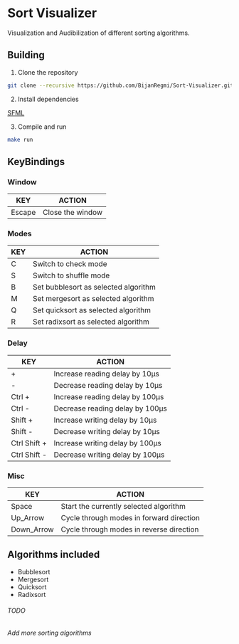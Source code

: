 # Sort Visualizer

Visualization and Audibilization of different sorting algorithms.

## Building

1. Clone the repository
```bash
git clone --recursive https://github.com/BijanRegmi/Sort-Visualizer.git
```
2. Install dependencies

[SFML](https://www.sfml-dev.org/download.php)

3. Compile and run

```bash
make run
```

## KeyBindings
### **Window**
KEY | ACTION
----|-----------
Escape|Close the window


### **Modes**
KEY | ACTION
----|-----------
C|Switch to check mode
S|Switch to shuffle mode
B|Set bubblesort as selected algorithm
M|Set mergesort as selected algorithm
Q|Set quicksort as selected algorithm
R|Set radixsort as selected algorithm

### **Delay**
KEY | ACTION
----|-----------
+|Increase reading delay by 10μs
-|Decrease reading delay by 10μs
Ctrl +|Increase reading delay by 100μs
Ctrl -|Decrease reading delay by 100μs
Shift +|Increase writing delay by 10μs
Shift -|Decrease writing delay by 10μs
Ctrl Shift +|Increase writing delay by 100μs
Ctrl Shift -|Decrease writing delay by 100μs

### **Misc**
KEY | ACTION
----|-----------
Space|Start the currently selected algorithm
Up_Arrow|Cycle through modes in forward direction
Down_Arrow|Cycle through modes in reverse direction

## Algorithms included
- Bubblesort
- Mergesort
- Quicksort
- Radixsort

###### TODO
###### Add more sorting algorithms